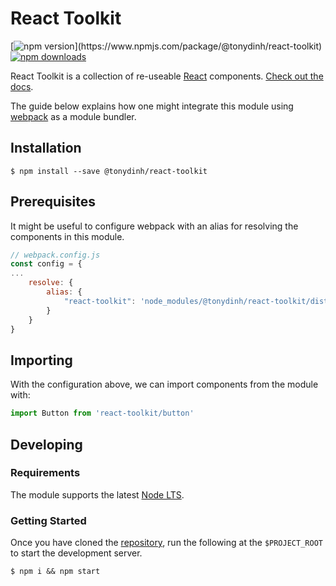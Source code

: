 # React Toolkit

[![npm version](https://img.shields.io/npm/v/@tonydinh/react-toolkit.svg?)](https://www.npmjs.com/package/@tonydinh/react-toolkit)
[![npm downloads](https://img.shields.io/npm/dt/@tonydinh/react-toolkit.svg)](https://www.npmjs.com/package/@tonydinh/react-toolkit)

React Toolkit is a collection of re-useable [React](https://facebook.github.io/react/) components. [Check out the docs](https://tony-dinh.github.io/react-toolkit/).

The guide below explains how one might integrate this module using [webpack](https://webpack.github.io/) as a module bundler.

## Installation
```
$ npm install --save @tonydinh/react-toolkit
```

## Prerequisites
It might be useful to configure webpack with an alias for resolving the components in this module.

```js
// webpack.config.js
const config = {
...
    resolve: {
        alias: {
            "react-toolkit": 'node_modules/@tonydinh/react-toolkit/dist/components'
        }
    }
}
```

## Importing
With the configuration above, we can import components from the module with:

```jsx
import Button from 'react-toolkit/button'
```

## Developing
### Requirements
The module supports the latest [Node LTS](https://github.com/nodejs/LTS).

### Getting Started
Once you have cloned the [repository](https://github.com/tony-dinh/react-toolkit), run the following at the `$PROJECT_ROOT` to start the development server.

```
$ npm i && npm start
```
